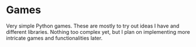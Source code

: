 # Games

Very simple Python games.
These are mostly to try out ideas I have and different libraries.
Nothing too complex yet, but I plan on implementing more intricate games and functionalities later.
